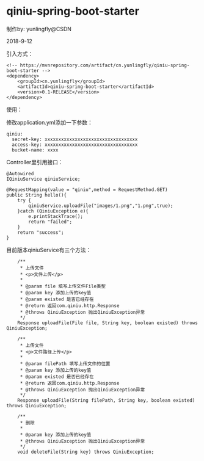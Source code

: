 # **qiniu-spring-boot-starter**

制作by: yunlingfly@CSDN

2018-9-12

引入方式：

	<!-- https://mvnrepository.com/artifact/cn.yunlingfly/qiniu-spring-boot-starter -->
	<dependency>
		<groupId>cn.yunlingfly</groupId>
		<artifactId>qiniu-spring-boot-starter</artifactId>
		<version>0.1-RELEASE</version>
	</dependency>

使用：

修改application.yml添加一下参数：

    qiniu:
      secret-key: xxxxxxxxxxxxxxxxxxxxxxxxxxxxxxxxxx
      access-key: xxxxxxxxxxxxxxxxxxxxxxxxxxxxxxxxxx
      bucket-name: xxxx

Controller里引用接口：

    @Autowired
    IQiniuService qiniuService;
    
    @RequestMapping(value = "qiniu",method = RequestMethod.GET)
    public String hello(){
        try {
            qiniuService.uploadFile("images/1.png","1.png",true);
        }catch (QiniuException e){
            e.printStackTrace();
            return "failed";
        }
        return "success";
    }
 
目前版本qiniuService有三个方法：

        /**
         * 上传文件
         * <p>文件上传</p>
         *
         * @param file 填写上传文件File类型
         * @param key 添加上传的key值
         * @param existed 是否已经存在
         * @return 返回com.qiniu.http.Response
         * @throws QiniuException 抛出QiniuException异常
         */
        Response uploadFile(File file, String key, boolean existed) throws QiniuException;
    
        /**
         * 上传文件
         * <p>文件路径上传</p>
         *
         * @param filePath 填写上传文件的位置
         * @param key 添加上传的key值
         * @param existed 是否已经存在
         * @return 返回com.qiniu.http.Response
         * @throws QiniuException 抛出QiniuException异常
         */
        Response uploadFile(String filePath, String key, boolean existed) throws QiniuException;
    
        /**
         * 删除
         *
         * @param key 添加上传的key值
         * @throws QiniuException 抛出QiniuException异常
         */
        void deleteFile(String key) throws QiniuException;
